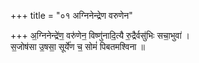 +++
title = "०१ अग्निनेन्द्रेण वरुणेन"

+++
अ॒ग्निनेन्द्रे॑ण॒ वरु॑णेन॒ विष्णु॑नादि॒त्यै रु॒द्रैर्वसु॑भिः सचा॒भुवा॑ ।  
स॒जोष॑सा उ॒षसा॒ सूर्ये॑ण च॒ सोमं॑ पिबतमश्विना ॥